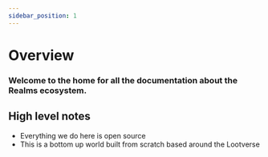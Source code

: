 ```yaml
---
sidebar_position: 1
---
```


# Overview

### Welcome to the home for all the documentation about the Realms ecosystem.

## High level notes

- Everything we do here is open source
- This is a bottom up world built from scratch based around the Lootverse
